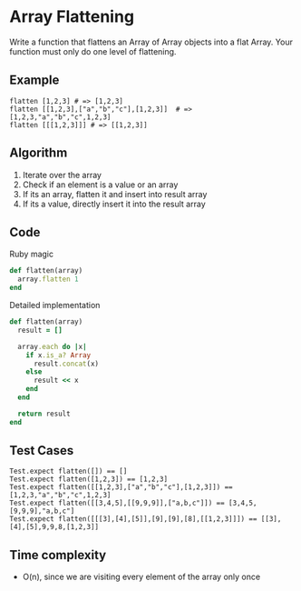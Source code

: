 # Array Flattening

Write a function that flattens an Array of Array objects into a flat Array. Your function must only do one level of flattening.

## Example
```
flatten [1,2,3] # => [1,2,3]
flatten [[1,2,3],["a","b","c"],[1,2,3]]  # => [1,2,3,"a","b","c",1,2,3]
flatten [[[1,2,3]]] # => [[1,2,3]]
```

## Algorithm
1. Iterate over the array
2. Check if an element is a value or an array
3. If its an array, flatten it and insert into result array
4. If its a value, directly insert it into the result array


## Code
Ruby magic
```ruby
def flatten(array)
  array.flatten 1
end
```

Detailed implementation
```ruby
def flatten(array)
  result = []

  array.each do |x|
    if x.is_a? Array
      result.concat(x)
    else
      result << x
    end
  end

  return result
end
```


## Test Cases
```
Test.expect flatten([]) == []
Test.expect flatten([1,2,3]) == [1,2,3]
Test.expect flatten([[1,2,3],["a","b","c"],[1,2,3]]) == [1,2,3,"a","b","c",1,2,3]
Test.expect flatten([[3,4,5],[[9,9,9]],["a,b,c"]]) == [3,4,5,[9,9,9],"a,b,c"]
Test.expect flatten([[[3],[4],[5]],[9],[9],[8],[[1,2,3]]]) == [[3],[4],[5],9,9,8,[1,2,3]]
```

## Time complexity
- O(n), since we are visiting every element of the array only once
